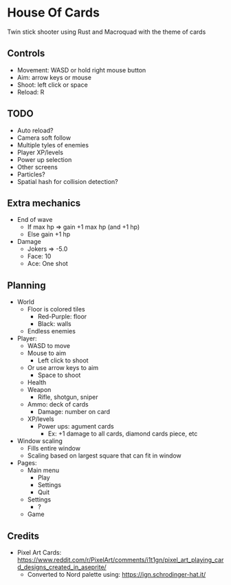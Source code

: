 # House Of Cards

Twin stick shooter using Rust and Macroquad with the theme of cards

## Controls

- Movement: WASD or hold right mouse button
- Aim: arrow keys or mouse
- Shoot: left click or space
- Reload: R

## TODO

- Auto reload?
- Camera soft follow
- Multiple tyles of enemies
- Player XP/levels
- Power up selection
- Other screens
- Particles?
- Spatial hash for collision detection?

## Extra mechanics

- End of wave
    - If max hp => gain +1 max hp (and +1 hp)
    - Else gain +1 hp
- Damage
    - Jokers => -5.0
    - Face: 10
    - Ace: One shot

## Planning

- World
	- Floor is colored tiles
		- Red-Purple: floor
		- Black: walls
	- Endless enemies
- Player:
	- WASD to move
	- Mouse to aim
		- Left click to shoot
	- Or use arrow keys to aim
		- Space to shoot
	- Health
	- Weapon
		- Rifle, shotgun, sniper
	- Ammo: deck of cards
		- Damage: number on card
	- XP/levels
		- Power ups: agument cards
			- Ex: +1 damage to all cards, diamond cards piece, etc
- Window scaling
	- Fills entire window
	- Scaling based on largest square that can fit in window
- Pages:
	- Main menu
		- Play
		- Settings
		- Quit
	- Settings
		- ?
	- Game

## Credits

- Pixel Art Cards: https://www.reddit.com/r/PixelArt/comments/i1t1gn/pixel_art_playing_card_designs_created_in_aseprite/
    - Converted to Nord palette using: https://ign.schrodinger-hat.it/